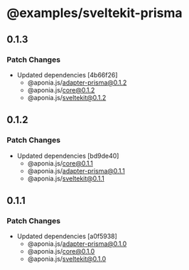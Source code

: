 # @examples/sveltekit-prisma

## 0.1.3

### Patch Changes

- Updated dependencies [4b66f26]
  - @aponia.js/adapter-prisma@0.1.2
  - @aponia.js/core@0.1.2
  - @aponia.js/sveltekit@0.1.2

## 0.1.2

### Patch Changes

- Updated dependencies [bd9de40]
  - @aponia.js/core@0.1.1
  - @aponia.js/adapter-prisma@0.1.1
  - @aponia.js/sveltekit@0.1.1

## 0.1.1

### Patch Changes

- Updated dependencies [a0f5938]
  - @aponia.js/adapter-prisma@0.1.0
  - @aponia.js/core@0.1.0
  - @aponia.js/sveltekit@0.1.0
